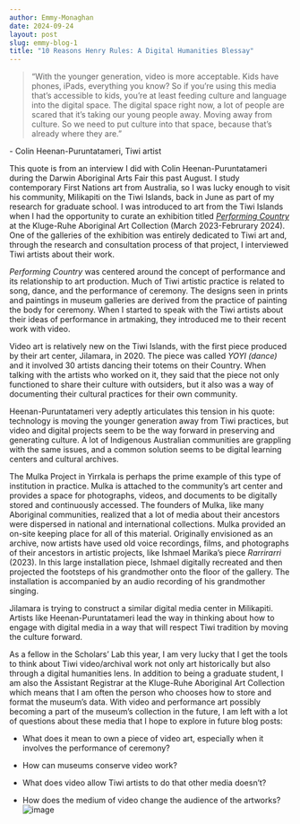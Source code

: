 ```yaml
---
author: Emmy-Monaghan
date: 2024-09-24
layout: post
slug: emmy-blog-1
title: "10 Reasons Henry Rules: A Digital Humanities Blessay"
---
```

> “With the younger generation, video is more acceptable. Kids have phones, iPads, everything you know? So if you’re using this media that’s accessible to kids, you’re at least feeding culture and language into the digital space. The digital space right now, a lot of people are scared that it’s taking our young people away. Moving away from culture. So we need to put culture into that space, because that’s already where they are.” 

 

\-    Colin Heenan-Puruntatameri, Tiwi artist

 

 

This quote is from an interview I did with Colin Heenan-Puruntatameri during the Darwin Aboriginal Arts Fair this past August. I study contemporary First Nations art from Australia, so I was lucky enough to visit his community, Milikapiti on the Tiwi Islands, back in June as part of my research for graduate school. I was introduced to art from the Tiwi Islands when I had the opportunity to curate an exhibition titled *[Performing Country](https://kluge-ruhe.org/collaboration/performing-country/)* at the Kluge-Ruhe Aboriginal Art Collection (March 2023-Februrary 2024). One of the galleries of the exhibition was entirely dedicated to Tiwi art and, through the research and consultation process of that project, I interviewed Tiwi artists about their work. 

 

*Performing Country* was centered around the concept of performance and its relationship to art production. Much of Tiwi artistic practice is related to song, dance, and the performance of ceremony. The designs seen in prints and paintings in museum galleries are derived from the practice of painting the body for ceremony. When I started to speak with the Tiwi artists about their ideas of performance in artmaking, they introduced me to their recent work with video. 

 

Video art is relatively new on the Tiwi Islands, with the first piece produced by their art center, Jilamara, in 2020. The piece was called *YOYI (dance)* and it involved 30 artists dancing their totems on their Country. When talking with the artists who worked on it, they said that the piece not only functioned to share their culture with outsiders, but it also was a way of documenting their cultural practices for their own community.

 

Heenan-Puruntatameri very adeptly articulates this tension in his quote: technology is moving the younger generation away from Tiwi practices, but video and digital projects seem to be the way forward in preserving and generating culture. A lot of Indigenous Australian communities are grappling with the same issues, and a common solution seems to be digital learning centers and cultural archives. 

 

The Mulka Project in Yirrkala is perhaps the prime example of this type of institution in practice. Mulka is attached to the community’s art center and provides a space for photographs, videos, and documents to be digitally stored and continuously accessed. The founders of Mulka, like many Aboriginal communities, realized that a lot of media about their ancestors were dispersed in national and international collections. Mulka provided an on-site keeping place for all of this material. Originally envisioned as an archive, now artists have used old voice recordings, films, and photographs of their ancestors in artistic projects, like Ishmael Marika’s piece *Rarrirarri* (2023). In this large installation piece, Ishmael digitally recreated and then projected the footsteps of his grandmother onto the floor of the gallery. The installation is accompanied by an audio recording of his grandmother singing.

 

Jilamara is trying to construct a similar digital media center in Milikapiti. Artists like Heenan-Puruntatameri lead the way in thinking about how to engage with digital media in a way that will respect Tiwi tradition by moving the culture forward.  

 

As a fellow in the Scholars’ Lab this year, I am very lucky that I get the tools to think about Tiwi video/archival work not only art historically but also through a digital humanities lens. In addition to being a graduate student, I am also the Assistant Registrar at the Kluge-Ruhe Aboriginal Art Collection which means that I am often the person who chooses how to store and format the museum’s data. With video and performance art possibly becoming a part of the museum’s collection in the future, I am left with a lot of questions about these media that I hope to explore in future blog posts: 

- What does it mean to own a piece of video art, especially when it involves the performance of ceremony?

- How can museums conserve video work?

- What does video allow Tiwi artists to do that other media doesn’t?

- How does the medium of video change the audience of the artworks?
![image](https://github.com/user-attachments/assets/4b428aaa-ef57-4608-b2c7-2c308e4b8510)
